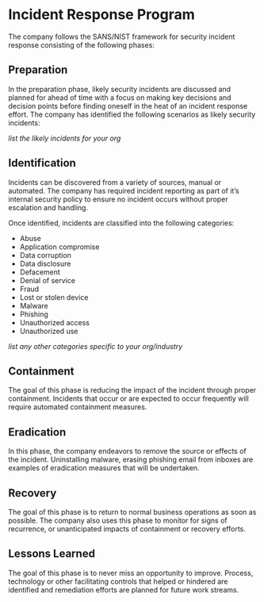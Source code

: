 # Incident Response Program
The company follows the SANS/NIST framework for security incident response consisting of the following phases:

## Preparation
In the preparation phase, likely security incidents are discussed and planned for ahead of time with a focus on making key decisions and decision points before finding oneself in the heat of an incident response effort. The company has identified the following scenarios as likely security incidents:

*list the likely incidents for your org*

## Identification
Incidents can be discovered from a variety of sources, manual or automated. The company has required incident reporting as part of it’s internal security policy to ensure no incident occurs without proper escalation and handling.

Once identified, incidents are classified into the following categories:
- Abuse
- Application compromise
- Data corruption
- Data disclosure
- Defacement
- Denial of service
- Fraud
- Lost or stolen device
- Malware
- Phishing
- Unauthorized access
- Unauthorized use

*list any other categories specific to your org/industry*

## Containment
The goal of this phase is reducing the impact of the incident through proper containment. Incidents that occur or are expected to occur frequently will require automated containment measures.

## Eradication
In this phase, the company endeavors to remove the source or effects of the incident. Uninstalling malware, erasing phishing email from inboxes are examples of eradication measures that will be undertaken.

## Recovery
The goal of this phase is to return to normal business operations as soon as possible. The company also uses this phase to monitor for signs of recurrence, or unanticipated impacts of containment or recovery efforts.

## Lessons Learned
The goal of this phase is to never miss an opportunity to improve. Process, technology or other facilitating controls that helped or hindered are identified and remediation efforts are planned for future work streams.
